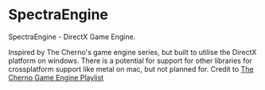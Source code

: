 # SpectraEngine

SpectraEngine - DirectX Game Engine.

Inspired by The Cherno's game engine series, but built to utilise the DirectX platform on windows.
There is a potential for support for other libraries for crossplatform support like metal on mac, but not planned for.
Credit to [The Cherno Game Engine Playlist](https://www.youtube.com/playlist?list=PLlrATfBNZ98dC-V-N3m0Go4deliWHPFwT)
